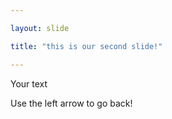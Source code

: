 ```yaml
---

layout: slide

title: "this is our second slide!"

---
```


Your text

Use the left arrow to go back!
